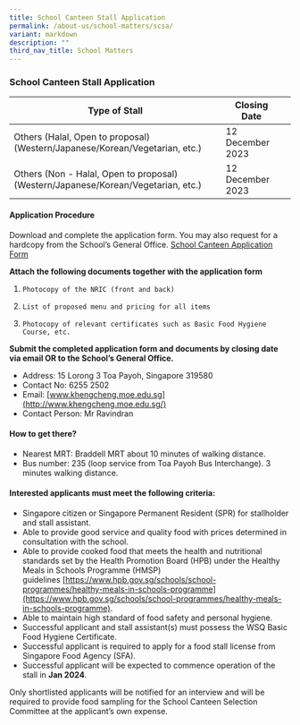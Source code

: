 ```yaml
---
title: School Canteen Stall Application
permalink: /about-us/school-matters/scsa/
variant: markdown
description: ""
third_nav_title: School Matters
---
```

### School Canteen Stall Application

|Type of Stall | Closing Date |  |
| -------- | -------- | -------- |
|Others (Halal, Open to proposal) (Western/Japanese/Korean/Vegetarian, etc.)| 12 December 2023|  |
|Others (Non - Halal, Open to proposal) (Western/Japanese/Korean/Vegetarian, etc.)|12 December 2023||

#### Application Procedure

Download and complete the application form. You may also request for a hardcopy from the School’s General Office. [School Canteen Application Form](/files/school_application_for_canteen_stall.pdf)

**Attach the following documents together with the application form**
1.     Photocopy of the NRIC (front and back)
2.     List of proposed menu and pricing for all items
3.     Photocopy of relevant certificates such as Basic Food Hygiene Course, etc.

**Submit the completed application form and documents by closing date via email OR to the School’s General Office.**

*   Address: 15 Lorong 3 Toa Payoh, Singapore 319580
*   Contact No: 6255 2502
*   Email: [www.khengcheng.moe.edu.sg](http://www.khengcheng.moe.edu.sg/)
*   Contact Person: Mr Ravindran

#### How to get there?

*   Nearest MRT: Braddell MRT about 10 minutes of walking distance.
*   Bus number: 235 (loop service from Toa Payoh Bus Interchange).  3 minutes walking distance.

#### Interested applicants must meet the following criteria:

*   Singapore citizen or Singapore Permanent Resident (SPR) for stallholder and stall assistant.
*   Able to provide good service and quality food with prices determined in consultation with the school.
*   Able to provide cooked food that meets the health and nutritional standards set by the Health Promotion Board (HPB) under the Healthy Meals in Schools Programme (HMSP) guidelines [https://www.hpb.gov.sg/schools/school-programmes/healthy-meals-in-schools-programme](https://www.hpb.gov.sg/schools/school-programmes/healthy-meals-in-schools-programme).
*   Able to maintain high standard of food safety and personal hygiene.
*   Successful applicant and stall assistant(s) must possess the WSQ Basic Food Hygiene Certificate.
*   Successful applicant is required to apply for a food stall license from Singapore Food Agency (SFA).
*   Successful applicant will be expected to commence operation of the stall in **Jan 2024**.

Only shortlisted applicants will be notified for an interview and will be required to provide food sampling for the School Canteen Selection Committee at the applicant’s own expense.